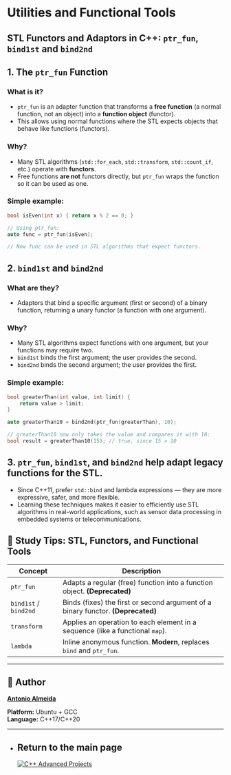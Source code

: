 # Utilities and Functional Tools

## STL Functors and Adaptors in C++: `ptr_fun`, `bind1st` and `bind2nd`

## 1. The `ptr_fun` Function

### What is it?

- `ptr_fun` is an adapter function that transforms a **free function** (a normal function, not an object) into a **function object** (functor).
- This allows using normal functions where the STL expects objects that behave like functions (functors).

### Why?

- Many STL algorithms (`std::for_each`, `std::transform`, `std::count_if`, etc.) operate with **functors**.
- Free functions **are not** functors directly, but `ptr_fun` wraps the function so it can be used as one.

### Simple example:

```cpp
bool isEven(int x) { return x % 2 == 0; }

// Using ptr_fun:
auto func = ptr_fun(isEven);

// Now func can be used in STL algorithms that expect functors.


```

## 2. `bind1st` and `bind2nd`

### What are they?

- Adaptors that bind a specific argument (first or second) of a binary function, returning a unary functor (a function with one argument).

### Why?

- Many STL algorithms expect functions with one argument, but your functions may require two.
- `bind1st` binds the first argument; the user provides the second.
- `bind2nd` binds the second argument; the user provides the first.

### Simple example:

```cpp
bool greaterThan(int value, int limit) {
    return value > limit;
}

auto greaterThan10 = bind2nd(ptr_fun(greaterThan), 10);

// greaterThan10 now only takes the value and compares it with 10:
bool result = greaterThan10(15); // true, since 15 > 10


```

## 3. `ptr_fun`, `bind1st`, and `bind2nd` help adapt legacy functions for the STL.

- Since C++11, prefer `std::bind` and lambda expressions — they are more expressive, safer, and more flexible.
- Learning these techniques makes it easier to efficiently use STL algorithms in real-world applications, such as sensor data processing in embedded systems or telecommunications.

## 📌 Study Tips: STL, Functors, and Functional Tools

| Concept               | Description                                                               |
|-----------------------|---------------------------------------------------------------------------|
| `ptr_fun`             | Adapts a regular (free) function into a function object. **(Deprecated)** |
| `bind1st` / `bind2nd` | Binds (fixes) the first or second argument of a binary functor. **(Deprecated)** |
| `transform`           | Applies an operation to each element in a sequence (like a functional `map`). |
| `lambda`              | Inline anonymous function. **Modern**, replaces `bind` and `ptr_fun`.     |

---

## 👤 Author
**[Antonio Almeida](https://alfecjo.github.io/)**

**Platform:** Ubuntu + GCC  
**Language:** C++17/C++20  

---

- ## Return to the main page
  [![C++ Advanced Projects](https://img.shields.io/badge/C++_Advanced-000000?style=for-the-badge&logo=github&logoColor=white)](https://github.com/alfecjo/Cplus_plus_Advanced/tree/main/archives/module)
